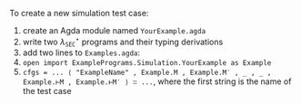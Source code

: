 To create a new simulation test case:

1. create an Agda module named `YourExample.agda`
2. write two $\lambda_{\mathtt{SEC}}^\star$ programs and their
   typing derivations
3. add two lines to `Examples.agda`:
  1. `open import ExamplePrograms.Simulation.YourExample as Example`
  2. `cfgs = ... ⟨ "ExampleName" , Example.M , Example.M′ , _ , _ , Example.⊢M , Example.⊢M′ ⟩ ∷ ...`,
     where the first string is the name of the test case
